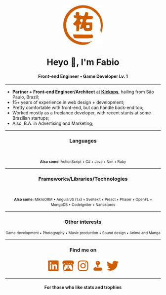 <h3 align="center">
  <img src="https://raw.githubusercontent.com/yuigoto/yuigoto/master/img/yuiti_logo_github.png" alt="©2022 Fabio Y. Goto" style="width:128px;display:block;margin:auto">
</h3>

<h1 align="center">Heyo 👋, I'm Fabio</h1>

<h4 align="center">Front-end Engineer • Game Developer Lv. 1</h4>

-----

- **Partner + Front-end Engineer/Architect** at **[Kickops](https://kickops.dev)**, hailing from São Paulo, Brazil;
- 15+ years of experience in web design + development;
- Pretty comfortable with front-end, but can handle back-end too;
- Worked mostly as a freelance developer, with recent stunts at some Brazilian startups;
- Also, B.A. in Advertising and Marketing;

-----

<h3 align="center">Languages</h3>

<p align="center">
  <img src="https://skillicons.dev/icons?i=javascript,typescript,php,haxe,lua,gamemakerstudio,python,processing" alt="" />
</p>

<p align="center">
  <small><strong>Also some:</strong> ActionScript • C# • Java • Nim • Ruby</small>
</p>

-----

<h3 align="center">Frameworks/Libraries/Technologies</h3>

<p align="center">
  <img src="https://skillicons.dev/icons?i=react,next,express,prisma,wordpress,docker,angular,webpack,redux,vite,vue,nuxt,svelte,jquery,alpinejs,haxeflixel,arduino,firebase,supabase,mysql&perline=10" alt="" />
</p>

<p align="center">
  <small><strong>Also some:</strong> MikroORM • AngularJS (1.x) • Sveltekit • Preact • Phaser • OpenFL • MongoDB • CodeIgniter • Nanostores</small>
</p>

-----

<h3 align="center">Other interests</h3>

<p align="center">
  <small>Game development • Photography • Music production • Sound design • Anime and Manga</small>
</p>

-----

<h3 align="center">Find me on</h3>

<p align="center">
  <a href="https://www.linkedin.com/in/fabio-yuiti-goto/" target="_blank"><img width="48px" src="./img/icon-linkedin.png" alt="" /></a><a href="https://yuigoto.itch.io/" target="_blank"><img width="48px" src="./img/icon-itch.png" alt="" /></a><a href="https://www.instagram.com/fabio_goto/" target="_blank"><img width="48px" src="./img/icon-instagram.png" alt="" /></a><a href="https://ldjam.com/users/yuigoto/" target="_blank"><img width="48px" src="./img/icon-joystick.png" alt="" /></a><a href="https://twitter.com/go_go_goto" target="_blank"><img width="48px" src="./img/icon-twitter.png" alt="" /></a>
</p>

-----

<h4 align="center">For those who like stats and trophies</h4>

<table style="border-collapse:collapse;border:0;width:100%">
  <tbody>
    <tr>
      <td colspan="2" style="border:0;padding:0">
        <img src="https://github-profile-trophy.vercel.app/?username=yuigoto&theme=monokai&no-frame=true" alt="" style="width:100%"/>
      </td>
    </tr>
    <tr>
      <td style="vertical-align:top;border:0;padding:0;">
        <img src="https://github-readme-stats.vercel.app/api?username=yuigoto&count_private=true&show_icons=true&theme=monokai&layout=compact" alt="" />
      </td>
      <td style="vertical-align:top;border:0;padding:0;">
        <img src="https://github-readme-stats.vercel.app/api/top-langs/?username=yuigoto&count_private=true&show_icons=true&theme=monokai" alt="" />
      </td>
    </tr>
  </tbody>
</table>
